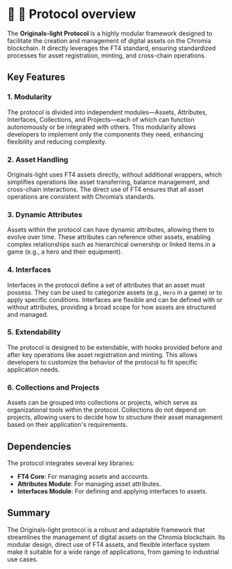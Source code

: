 # 📜 📜 Protocol overview

The **Originals-light Protocol** is a highly modular framework designed to facilitate the creation and management of digital assets on the Chromia blockchain. It directly leverages the FT4 standard, ensuring standardized processes for asset registration, minting, and cross-chain operations.

## Key Features

### 1. **Modularity**

The protocol is divided into independent modules—Assets, Attributes, Interfaces, Collections, and Projects—each of which can function autonomously or be integrated with others. This modularity allows developers to implement only the components they need, enhancing flexibility and reducing complexity.

### 2. **Asset Handling**

Originals-light uses FT4 assets directly, without additional wrappers, which simplifies operations like asset transferring, balance management, and cross-chain interactions. The direct use of FT4 ensures that all asset operations are consistent with Chromia’s standards.

### 3. **Dynamic Attributes**

Assets within the protocol can have dynamic attributes, allowing them to evolve over time. These attributes can reference other assets, enabling complex relationships such as hierarchical ownership or linked items in a game (e.g., a hero and their equipment).

### 4. **Interfaces**

Interfaces in the protocol define a set of attributes that an asset must possess. They can be used to categorize assets (e.g., `Hero` in a game) or to apply specific conditions. Interfaces are flexible and can be defined with or without attributes, providing a broad scope for how assets are structured and managed.

### 5. **Extendability**

The protocol is designed to be extendable, with hooks provided before and after key operations like asset registration and minting. This allows developers to customize the behavior of the protocol to fit specific application needs.

### 6. **Collections and Projects**

Assets can be grouped into collections or projects, which serve as organizational tools within the protocol. Collections do not depend on projects, allowing users to decide how to structure their asset management based on their application's requirements.

## Dependencies

The protocol integrates several key libraries:

- **FT4 Core**: For managing assets and accounts.
- **Attributes Module**: For managing asset attributes.
- **Interfaces Module**: For defining and applying interfaces to assets.

## Summary

The Originals-light protocol is a robust and adaptable framework that streamlines the management of digital assets on the Chromia blockchain. Its modular design, direct use of FT4 assets, and flexible interface system make it suitable for a wide range of applications, from gaming to industrial use cases.
